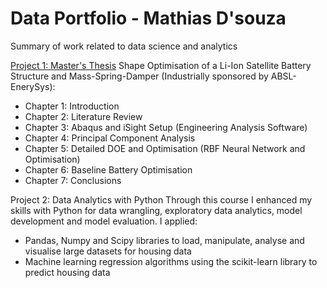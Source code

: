 # Data Portfolio - Mathias D'souza
Summary of work related to data science and analytics

[Project 1: Master's Thesis](https://github.com/ds-mathias/thesis)
Shape Optimisation of a Li-Ion Satellite Battery Structure and Mass-Spring-Damper (Industrially sponsored by ABSL-EnerySys):
- Chapter 1: Introduction
- Chapter 2: Literature Review
- Chapter 3: Abaqus and iSight Setup (Engineering Analysis Software)
- Chapter 4: Principal Component Analysis
- Chapter 5: Detailed DOE and Optimisation (RBF Neural Network and Optimisation)
- Chapter 6: Baseline Battery Optimisation
- Chapter 7: Conclusions

Project 2: Data Analytics with Python
Through this course I enhanced my skills with Python for data wrangling, exploratory data analytics, model development and model evaluation. I applied:
- Pandas, Numpy and Scipy libraries to load, manipulate, analyse and visualise large datasets for housing data
- Machine learning regression algorithms using the scikit-learn library to predict housing data
